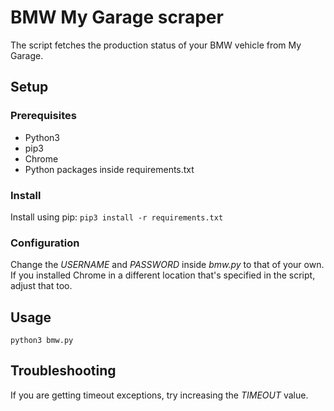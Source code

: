 # BMW My Garage scraper

The script fetches the production status of your BMW vehicle from My Garage.

## Setup

### Prerequisites
- Python3
- pip3
- Chrome
- Python packages inside requirements.txt

### Install
Install using pip: ```pip3 install -r requirements.txt```

### Configuration
Change the _USERNAME_ and _PASSWORD_ inside _bmw.py_ to that of your own. If you installed Chrome in a different location that's specified in the script, adjust that too.

## Usage
```python3 bmw.py```

## Troubleshooting
If you are getting timeout exceptions, try increasing the _TIMEOUT_ value.
